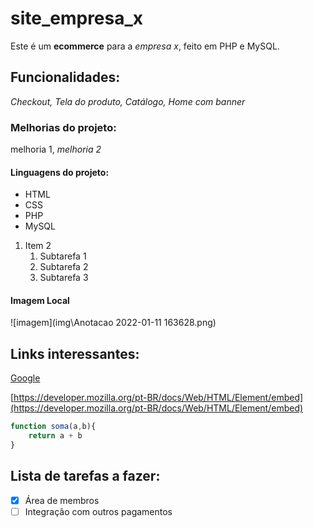 # site_empresa_x
Este é um **ecommerce** para a *empresa x*, feito em PHP e MySQL.

## Funcionalidades:

_Checkout, Tela do produto, Catálogo, Home com banner_

### Melhorias do projeto:

melhoria 1, _melhoria 2_

#### Linguagens do projeto:

* HTML
* CSS
* PHP
* MySQL

1. Item 2
    1. Subtarefa 1
    2. Subtarefa 2
    3. Subtarefa 3

#### Imagem Local

![imagem](img\Anotacao 2022-01-11 163628.png)

## Links interessantes:

[Google](https://developer.mozilla.org/pt-BR/docs/Web/HTML/Element/embed)

[https://developer.mozilla.org/pt-BR/docs/Web/HTML/Element/embed](https://developer.mozilla.org/pt-BR/docs/Web/HTML/Element/embed)

```javascript
function soma(a,b){
    return a + b
}
```

## Lista de tarefas a fazer:

- [x] Área de membros
- [ ] Integração com outros pagamentos